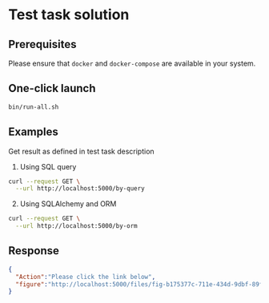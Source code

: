# Test task solution

## Prerequisites

Please ensure that `docker` and `docker-compose` are available in your system.


## One-click launch

```bash
bin/run-all.sh
```

## Examples

Get result as defined in test task description

1. Using SQL query 
```bash
curl --request GET \
  --url http://localhost:5000/by-query
```

2. Using SQLAlchemy and ORM
```bash
curl --request GET \
  --url http://localhost:5000/by-orm
```

## Response

```json
{
  "Action":"Please click the link below",
  "figure":"http://localhost:5000/files/fig-b175377c-711e-434d-9dbf-89f234b8ba4d.png"
}
```
```
